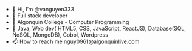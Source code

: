 - 👋 Hi, I’m @vanguyen333
- 👀 Full stack developer
- 🌱 Algonquin College - Computer Programming
- 💞️ Java, Web dev( HTML5, CSS, JavaScript, ReactJS), Database(SQL, NoSQL, MongoDB), Cobol, Wordpress
- 📫 How to reach me nguy0961@algonquinlive.com

<!---
vanguyen333/vanguyen333 is a ✨ special ✨ repository because its `README.md` (this file) appears on your GitHub profile.
You can click the Preview link to take a look at your changes.
--->
